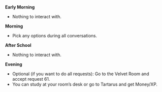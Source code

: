 **Early Morning**

- Nothing to interact with.

**Morning**

- Pick any options during all conversations.

**After School**

- Nothing to interact with.

**Evening**

- Optional (if you want to do all requests): Go to the Velvet Room and accept request 61.
- You can study at your room’s desk or go to Tartarus and get Money/XP.
